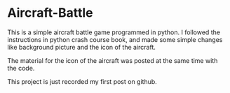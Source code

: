 # Aircraft-Battle
This is a simple aircraft battle game programmed in python. I followed the instructions in python crash course book,
and made some simple changes like background picture and the icon of the aircraft.

The material for the icon of the aircraft was posted at the same time with the code.

This project is just recorded my first post on github.
